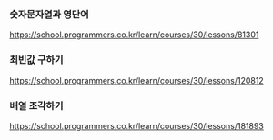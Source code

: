### 숫자문자열과 영단어
https://school.programmers.co.kr/learn/courses/30/lessons/81301

### 최빈값 구하기
https://school.programmers.co.kr/learn/courses/30/lessons/120812

### 배열 조각하기
https://school.programmers.co.kr/learn/courses/30/lessons/181893
